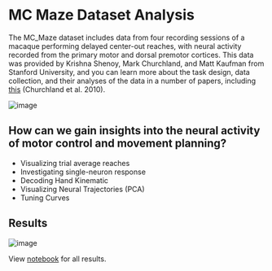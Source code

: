 # MC Maze Dataset Analysis

The MC_Maze dataset includes data from four recording sessions of a macaque performing delayed center-out reaches, with neural activity recorded from the primary motor and dorsal premotor cortices. This data was provided by Krishna Shenoy, Mark Churchland, and Matt Kaufman from Stanford University, and you can learn more about the task design, data collection, and their analyses of the data in a number of papers, including [this](https://pubmed.ncbi.nlm.nih.gov/21040842/) (Churchland et al. 2010).

![image](https://github.com/cyrilakafia/mc-maze-analysis/assets/79414187/7eb88e5c-7e44-45c8-9d64-6d8bdd93bcf1)

## How can we gain insights into the neural activity of motor control and movement planning?

* Visualizing trial average reaches
* Investigating single-neuron response
* Decoding Hand Kinematic
* Visualizing Neural Trajectories (PCA)
* Tuning Curves

## Results

![image](https://github.com/cyrilakafia/mc-maze-analysis/assets/79414187/2d1ff119-517c-4410-b183-8b5a8d26819f) 

View [notebook](mc_maze.ipynb) for all results. 

